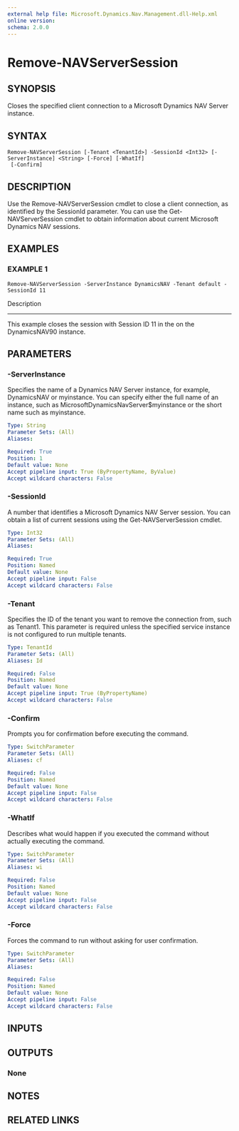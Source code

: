 ```yaml
---
external help file: Microsoft.Dynamics.Nav.Management.dll-Help.xml
online version: 
schema: 2.0.0
---
```


# Remove-NAVServerSession

## SYNOPSIS
Closes the specified client connection to a Microsoft Dynamics NAV Server instance.

## SYNTAX

```
Remove-NAVServerSession [-Tenant <TenantId>] -SessionId <Int32> [-ServerInstance] <String> [-Force] [-WhatIf]
 [-Confirm]
```

## DESCRIPTION
Use the Remove-NAVServerSession cmdlet to close a client connection, as identified by the SessionId parameter.
You can use the Get-NAVServerSession cmdlet to obtain information about current Microsoft Dynamics NAV sessions.

## EXAMPLES

### EXAMPLE 1
```
Remove-NAVServerSession -ServerInstance DynamicsNAV -Tenant default -SessionId 11
```

Description

-----------

This example closes the session with Session ID 11 in the on the DynamicsNAV90 instance.

## PARAMETERS

### -ServerInstance
Specifies the name of a Dynamics NAV Server instance, for example, DynamicsNAV or myinstance.
You can specify either the full name of an instance, such as MicrosoftDynamicsNavServer$myinstance or the short name such as myinstance.

```yaml
Type: String
Parameter Sets: (All)
Aliases: 

Required: True
Position: 1
Default value: None
Accept pipeline input: True (ByPropertyName, ByValue)
Accept wildcard characters: False
```

### -SessionId
A number that identifies a Microsoft Dynamics NAV Server session.
You can obtain a list of current sessions using the Get-NAVServerSession cmdlet.

```yaml
Type: Int32
Parameter Sets: (All)
Aliases: 

Required: True
Position: Named
Default value: None
Accept pipeline input: False
Accept wildcard characters: False
```

### -Tenant
Specifies the ID of the tenant you want to remove the connection from, such as Tenant1.
This parameter is required unless the specified service instance is not configured to run multiple tenants.

```yaml
Type: TenantId
Parameter Sets: (All)
Aliases: Id

Required: False
Position: Named
Default value: None
Accept pipeline input: True (ByPropertyName)
Accept wildcard characters: False
```

### -Confirm
Prompts you for confirmation before executing the command.

```yaml
Type: SwitchParameter
Parameter Sets: (All)
Aliases: cf

Required: False
Position: Named
Default value: None
Accept pipeline input: False
Accept wildcard characters: False
```

### -WhatIf
Describes what would happen if you executed the command without actually executing the command.

```yaml
Type: SwitchParameter
Parameter Sets: (All)
Aliases: wi

Required: False
Position: Named
Default value: None
Accept pipeline input: False
Accept wildcard characters: False
```

### -Force
Forces the command to run without asking for user confirmation.

```yaml
Type: SwitchParameter
Parameter Sets: (All)
Aliases: 

Required: False
Position: Named
Default value: None
Accept pipeline input: False
Accept wildcard characters: False
```

## INPUTS

## OUTPUTS

### None

## NOTES
## RELATED LINKS

